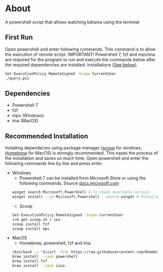 # About
A powershell script that allows watching kdrama using the terminal
## First Run
Open powershell and enter following commands. This command is to allow the execution of remote script. IMPORTANT! Powershell 7, fzf and mpv/iina are required for the program to run and execute the commands below after the required dependencies are installed. Installations [(See below)](#Recommended-Installation). 
```sh
Set-ExecutionPolicy RemoteSigned -Scope CurrentUser
./query.ps1
```
## Dependencies

- Powershell 7  
- fzf  
- mpv (Windows)
- iina (MacOS)  

## Recommended Installation

Installing dependecies using package manager ([scoop](https://scoop.sh/) for windows, [Homebrew](https://brew.sh/) for MacOS) is strongly recommended. This eases the process of the installation and saves so much time. Open powershell and enter the following commands line by line and press enter.

- Windows
  - Powershell 7 can be installed from Microsoft Store or using the following commands. Source [docs.microsoft.com](https://docs.microsoft.com/de-de/powershell/scripting/install/installing-powershell-on-windows?view=powershell-7.2)
  ```sh
  winget search Microsoft.PowerShell # To check available version
  winget install --id Microsoft.Powershell --source winget # Installation
  ```
  - Scoop
  ```sh
  Set-ExecutionPolicy RemoteSigned -Scope CurrentUser
  irm get.scoop.sh | iex
  scoop install fzf
  scoop install mpv
  ```
- MacOS  
  - Homebrew, powershell, fzf and iina.
  ```sh
  /bin/bash -c "$(curl -fsSL https://raw.githubusercontent.com/Homebrew/install/HEAD/install.sh)"
  brew install --cask powershell
  brew install fzf
  brew install --cask iina
  ```



